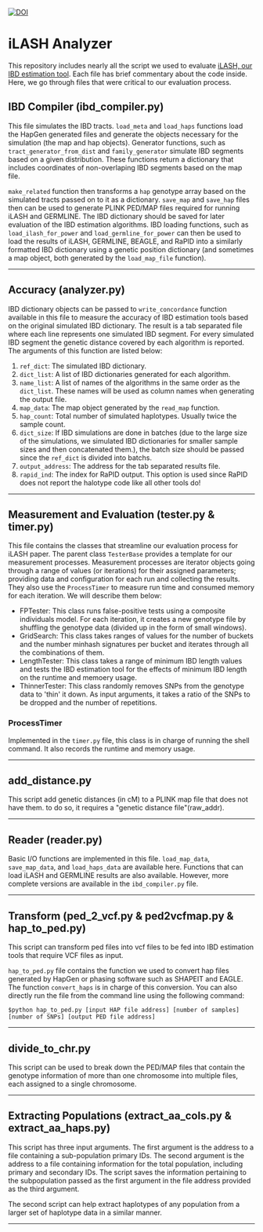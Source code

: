 [![DOI](https://zenodo.org/badge/99180451.svg)](https://zenodo.org/badge/latestdoi/99180451)
# iLASH Analyzer

This repository includes nearly all the script we used to evaluate [iLASH, our IBD estimation tool](https://github.com/roohy/iLASH). Each file has brief commentary about the code inside. Here, we go through files that were critical to our evaluation process.

## IBD Compiler (ibd_compiler.py)

This file simulates the IBD tracts. `load_meta` and `load_haps` functions load the HapGen generated files and generate the objects necessary for the simulation (the map and hap objects). Generator functions, such as `tract_generator_from_dist` and `family_generator` simulate IBD segments based on a given distribution. These functions return a dictionary that includes coordinates of non-overlaping IBD segments based on the map file.

`make_related` function then transforms a `hap` genotype array based on the simulated tracts passed on to it as a dictionary. `save_map` and `save_hap` files then can be used to generate PLINK PED/MAP files required for running iLASH and GERMLINE. The IBD dictionary should be saved for later evaluation of the IBD estimation algorithms. IBD loading functions, such as `load_ilash_for_power` and `load_germline_for_power` can then be used to load the results of iLASH, GERMLINE, BEAGLE, and RaPID into a similarly formatted IBD dictionary using a genetic position dictionary (and sometimes a map object, both generated by the `load_map_file` function).

---

## Accuracy (analyzer.py)

IBD dictionary objects can be passed to `write_concordance` function available in this file to measure the accuracy of IBD estimation tools based on the original simulated IBD dictionary. The result is a tab separated file where each line represents one simulated IBD segment. For every simulated IBD segment the genetic distance covered by each algorithm is reported. The arguments of this function are listed below:

1. `ref_dict`: The simulated IBD dictionary.
2. `dict_list`: A list of IBD dictionaries generated for each algorithm.
3. `name_list`: A list of names of the algorithms in the same order as the `dict_list`. These names will be used as column names when generating the output file.
4. `map_data`: The map object generated by the `read_map` function.
5. `hap_count`: Total number of simulated haplotypes. Usually twice the sample count.
6. `dict_size`: If IBD simulations are done in batches (due to the large size of the simulations, we simulated IBD dictionaries for smaller sample sizes and then concatenated them.), the batch size should be passed since the `ref_dict` is divided into batchs.
7. `output_address`: The address for the tab separated results file.
8. `rapid_ind`: The index for RaPID output. This option is used since RaPID does not report the halotype code like all other tools do!

---

## Measurement and Evaluation (tester.py & timer.py)

This file contains the classes that streamline our evaluation process for iLASH paper. The parent class `TesterBase` provides a template for our measurement processes. Measurement processes are iterator objects going through a range of values (or iterations) for their assigned parameters; providing data and configuration for each run and collecting the results. They also use the `ProcessTimer` to measure run time and consumed memory for each iteration. We will describe them below:

* FPTester: This class runs false-positive tests using a composite individuals model. For each iteration, it creates a new genotype file by shuffling the genotype data (divided up in the form of small windows).
* GridSearch: This class takes ranges of values for the number of buckets and the number minhash signatures per bucket and iterates through all the combinations of them.
* LengthTester: This class takes a range of minimum IBD length values and tests the IBD estimation tool for the effects of minimum IBD length on the runtime and memoery usage.
* ThinnerTester: This class randomly removes SNPs from the genotype data to 'thin' it down. As input arguments, it takes a ratio of the SNPs to be dropped and the number of repetitions.

### ProcessTimer
Implemented in the `timer.py` file, this class is in charge of running the shell command. It also records the runtime and memory usage.

---

## add_distance.py

This script add genetic distances (in cM) to a PLINK map file that does not have them. to do so, it requires a "genetic distance file"(raw_addr).

---

## Reader (reader.py)

Basic I/O functions are implemented in this file. `load_map_data`, `save_map_data`, and `load_haps_data` are available here. Functions that can load iLASH and GERMLINE results are also available. However, more complete versions are available in the `ibd_compiler.py` file.

---

## Transform (ped_2_vcf.py & ped2vcfmap.py & hap_to_ped.py)

This script can transform ped files into vcf files to be fed into IBD estimation tools that require VCF files as input.

`hap_to_ped.py` file contains the function we used to convert hap files generated by HapGen or phasing software such as SHAPEIT and EAGLE. The function `convert_haps` is in charge of this conversion. You can also directly run the file from the command line using the following command:

```$python hap_to_ped.py [input HAP file address] [number of samples] [number of SNPs] [output PED file address]```

---

## divide_to_chr.py

This script can be used to break down the PED/MAP files that contain the genotype information of more than one chromosome into multiple files, each assigned to a single chromosome.

---

## Extracting Populations (extract_aa_cols.py & extract_aa_haps.py)

This script has three input arguments. The first argument is the address to a file containing a sub-population primary IDs. The second argument is the address to a file containing information for the total population, including primary and secondary IDs. The script saves the information pertaining to the subpopulation passed as the first argument in the file address provided as the third argument.

The second script can help extract haplotypes of any population from a larger set of haplotype data in a similar manner.

---
